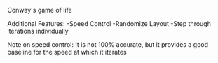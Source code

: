 Conway's game of life

Additional Features:
-Speed Control
-Randomize Layout
-Step through iterations individually

Note on speed control:
It is not 100% accurate, but it provides a good baseline for the speed at which it iterates
